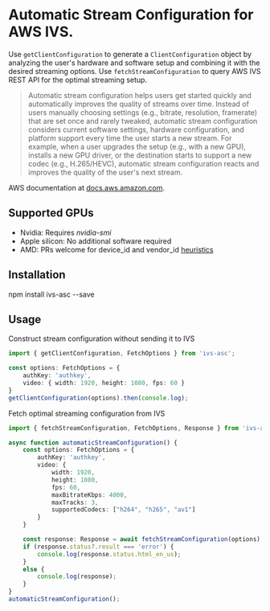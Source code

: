 # Automatic Stream Configuration for AWS IVS.

Use `getClientConfiguration` to generate a `ClientConfiguration` object by analyzing the user's hardware and software setup and combining it with the desired streaming options. Use `fetchStreamConfiguration` to query AWS IVS REST API for the optimal streaming setup.

> Automatic stream configuration helps users get started quickly and automatically improves the quality of streams over time. Instead of users manually choosing settings (e.g., bitrate, resolution, framerate) that are set once and rarely tweaked, automatic stream configuration considers current software settings, hardware configuration, and platform support every time the user starts a new stream. For example, when a user upgrades the setup (e.g., with a new GPU), installs a new GPU driver, or the destination starts to support a new codec (e.g., H.265/HEVC), automatic stream configuration reacts and improves the quality of the user's next stream.

AWS documentation at [docs.aws.amazon.com](https://docs.aws.amazon.com/ivs/latest/LowLatencyUserGuide/multitrack-video-sw-integration.html#multitrack-video-sw-integration-auto-stream).

## Supported GPUs
- Nvidia: Requires *nvidia-smi*
- Apple silicon: No additional software required
- AMD: PRs welcome for device_id and vendor_id [heuristics](https://github.com/anttiai/ivs-asc/blob/main/src/ivs-asc.ts#L33)

## Installation
npm install ivs-asc --save

## Usage
Construct stream configuration without sending it to IVS
```ts
import { getClientConfiguration, FetchOptions } from 'ivs-asc';

const options: FetchOptions = {
    authKey: 'authkey',
    video: { width: 1920, height: 1080, fps: 60 }
}
getClientConfiguration(options).then(console.log);
```

Fetch optimal streaming configuration from IVS
```ts
import { fetchStreamConfiguration, FetchOptions, Response } from 'ivs-asc';

async function automaticStreamConfiguration() {
    const options: FetchOptions = {
        authKey: 'authkey',
        video: {
            width: 1920,
            height: 1080,
            fps: 60,
            maxBitrateKbps: 4000,
            maxTracks: 3,
            supportedCodecs: ["h264", "h265", "av1"]
        }
    }

    const response: Response = await fetchStreamConfiguration(options);
    if (response.status?.result === 'error') {
        console.log(response.status.html_en_us);
    }
    else {
        console.log(response);
    }
}
automaticStreamConfiguration();
```